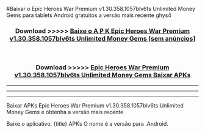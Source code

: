 #Baixar o Epic Heroes War Premium v1.30.358.1057blv6ts Unlimited Money Gems   para tablets Android gratuitos a versão mais recente ghys4


<div align="center">
<h3>Download >>>>> <a href="https://pt-web.web.app/?pt= Epic Heroes War Premium v1.30.358.1057blv6ts Unlimited Money Gems ">Baixe o A P K Epic Heroes War Premium v1.30.358.1057blv6ts Unlimited Money Gems  [sem anúncios]</a></h3><br>

<h3>Download >>>>> <a href="https://pt-web.web.app/?pt= Epic Heroes War Premium v1.30.358.1057blv6ts Unlimited Money Gems ">Epic Heroes War Premium v1.30.358.1057blv6ts Unlimited Money Gems  Baixar APKs</a></h3>
</div>

----------------------------------------------------------

----------------------------------------------------------

----------------------------------------------------------

Baixar APKs Epic Heroes War Premium v1.30.358.1057blv6ts Unlimited Money Gems  e obtenha a versão mais recente

Baixe o aplicativo. {title} APKs O nome é a versão para .Android.



